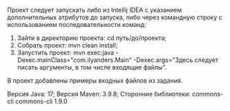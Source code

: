 Проект следует запускать либо из Intellij IDEA с указанием дополнительных атрибутов до запуска, либо через командную строку с использованием последовательности команд:
1. Зайти в директорию проекта: cd путь/до/проекта;
2. Собрать проект: mvn clean install;
3. Запустить проект: mvn exec:java -Dexec.mainClass="com.ilyanders.Main" -Dexec.args="Здесь следует писать аргументы, в том числе входящие файлы".

В проект добавлены примеры входных файлов из задания.

Версия Java: 17;
Версия Maven: 3.9.8;
Сторонние библиотеки:
<dependencies>
        <!-- https://mvnrepository.com/artifact/commons-cli/commons-cli -->
        <dependency>
            <groupId>commons-cli</groupId>
            <artifactId>commons-cli</artifactId>
            <version>1.9.0</version>
        </dependency>
    </dependencies>
